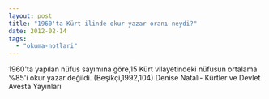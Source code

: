 ```yaml
---
layout: post
title: "1960'ta Kürt ilinde okur-yazar oranı neydi?"
date: 2012-02-14
tags: 
  - "okuma-notlari"
---
```


1960'ta yapılan nüfus sayımına göre,15 Kürt vilayetindeki nüfusun ortalama %85'i okur yazar değildi. (Beşikçi,1992,104) Denise Natali- Kürtler ve Devlet Avesta Yayınları
